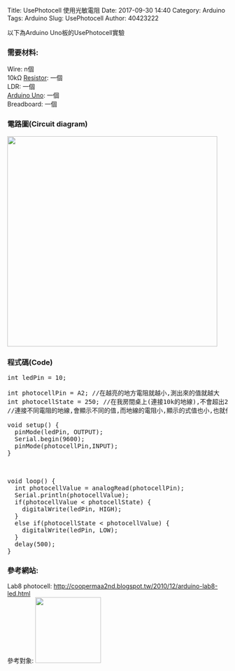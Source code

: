 Title: UsePhotocell 使用光敏電阻
Date: 2017-09-30 14:40
Category: Arduino
Tags: Arduino
Slug: UsePhotocell
Author: 40423222

以下為Arduino Uno板的UsePhotocell實驗

<!-- PELICAN_END_SUMMARY -->

### 需要材料:
Wire: n個<br/>
10kΩ <a href="https://40423222.github.io/Arduino/blog/Resistance.html">Resistor</a>: 一個<br/>
LDR: 一個<br/>
<a href="http://coopermaa2nd.blogspot.tw/2011/05/arduino.html">Arduino Uno</a>: 一個<br/>
Breadboard: 一個

### 電路圖(Circuit diagram)

<img src="./../data/Lab8 photocell/Circuit diagram.png" width="480" />

### 程式碼(Code)

<pre class="brush: python">
int ledPin = 10;

int photocellPin = A2; //在越亮的地方電阻就越小,測出來的值就越大
int photocellState = 250; //在我房間桌上(連接10k的地線),不會超出250值
//連接不同電阻的地線,會顯示不同的值,而地線的電阻小,顯示的式值也小,也就代表沒電流流到A2

void setup() {
  pinMode(ledPin, OUTPUT);
  Serial.begin(9600);
  pinMode(photocellPin,INPUT);
}



void loop() {
  int photocellValue = analogRead(photocellPin);
  Serial.println(photocellValue);
  if(photocellValue < photocellState) {
    digitalWrite(ledPin, HIGH);
  }
  else if(photocellState < photocellValue) {
    digitalWrite(ledPin, LOW);
  }
  delay(500);
}
</pre>



### 參考網站:
 Lab8 photocell:
<a href="http://coopermaa2nd.blogspot.tw/2010/12/arduino-lab8-led.html">http://coopermaa2nd.blogspot.tw/2010/12/arduino-lab8-led.html</a><br/>
參考對象:
<img src="./../data/參考對象/Cooper Maa.png" width="150" />
